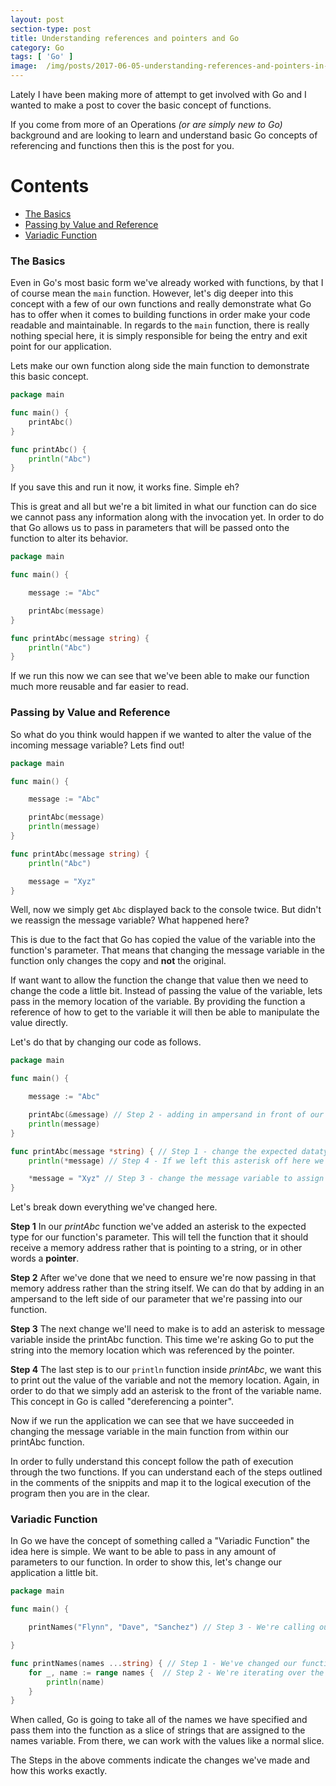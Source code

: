 ```yaml
---
layout: post
section-type: post
title: Understanding references and pointers and Go
category: Go
tags: [ 'Go' ]
image:  /img/posts/2017-06-05-understanding-references-and-pointers-in-go/go.jpg
---
```


Lately I have been making more of attempt to get involved with Go and I wanted to make a post to cover the basic concept of functions.

If you come from more of an Operations *(or are simply new to Go)* background and are looking to learn and understand basic Go concepts of referencing and functions then this is the post for you.


Contents
=================

* [The Basics](#the-basics)
* [Passing by Value and Reference](#passing-by-value-and-reference)
* [Variadic Function](#variadic-function)

### The Basics

Even in Go's most basic form we've already worked with functions, by that I of course mean the `main` function. However, let's dig deeper into this concept with a few of our own functions and really demonstrate what Go has to offer when it comes to building functions in order make your code readable and maintainable. In regards to the `main` function, there is really nothing special here, it is simply responsible for being the entry and exit point for our application.

Lets make our own function along side the main function to demonstrate this basic concept.

```Go
package main

func main() {
    printAbc()
}

func printAbc() {
    println("Abc")
}
```

If you save this and run it now, it works fine. Simple eh?

This is great and all but we're a bit limited in what our function can do sice we cannot pass any information along with the invocation yet.
In order to do that Go allows us to pass in parameters that will be passed onto the function to alter its behavior.

```Go
package main

func main() {

    message := "Abc"

    printAbc(message)
}

func printAbc(message string) {
    println("Abc")
}
```

If we run this now we can see that we've been able to make our function much more reusable and far easier to read.

### Passing by Value and Reference

So what do you think would happen if we wanted to alter the value of the incoming message variable? Lets find out!

```Go
package main

func main() {

    message := "Abc"

    printAbc(message)
    println(message)
}

func printAbc(message string) {
    println("Abc")

    message = "Xyz"
}
```

Well, now we simply get `Abc` displayed back to the console twice. But didn't we reassign the message variable? What happened here?

This is due to the fact that Go has copied the value of the variable into the function's parameter. That means that changing the message variable in the function only changes the copy and **not** the original.

If want want to allow the function the change that value then we need to change the code a little bit. Instead of passing the value of the variable, lets pass in the memory location of the variable. By providing the function a reference of how to get to the variable it will then be able to manipulate the value directly.

Let's do that by changing our code as follows.

```Go
package main

func main() {

    message := "Abc"

    printAbc(&message) // Step 2 - adding in ampersand in front of our parameter to pass the memory address not the value
    println(message)
}

func printAbc(message *string) { // Step 1 - change the expected datatype to be a pointer.
    println(*message) // Step 4 - If we left this asterisk off here we would be printing out the passed in parameter, which is a memory address. We don't want that so lets add the astrix here also.

    *message = "Xyz" // Step 3 - change the message variable to assign its value to the memory location of the pointer.
}
```

Let's break down everything we've changed here.

**Step 1** In our *printAbc* function we've added an asterisk to the expected type for our function's parameter.
This will tell the function that it should receive a memory address rather that is pointing to a string, or in other words a **pointer**.

**Step 2** After we've done that we need to ensure we're now passing in that memory address rather than the string itself. We can do that by adding in an ampersand to the left side of our parameter that we're passing into our function.

**Step 3** The next change we'll need to make is to add an asterisk to message variable inside the printAbc function.
This time we're asking Go to put the string into the memory location which was referenced by the pointer.

**Step 4** The last step is to our `println` function inside *printAbc*, we want this to print out the value of the variable and not the memory location.
Again, in order to do that we simply add an asterisk to the front of the variable name. This concept in Go is called "dereferencing a pointer".

Now if we run the application we can see that we have succeeded in changing the message variable in the main function from within our printAbc function.

In order to fully understand this concept follow the path of execution through the two functions.
If you can understand each of the steps outlined in the comments of the snippits and map it to the logical execution of the program then you are in the clear.


### Variadic Function

In Go we have the concept of something called a "Variadic Function" the idea here is simple.
We want to be able to pass in any amount of parameters to our function. In order to show this, let's change our application a little bit.

```Go
package main

func main() {

    printNames("Flynn", "Dave", "Sanchez") // Step 3 - We're calling our function and passing in strings for our variadic function to take.

}

func printNames(names ...string) { // Step 1 - We've changed our function here to acceptance variadic function, indicated by the '...'
    for _, name := range names {  // Step 2 - We're iterating over the slice of names using the inbuilt range function and priting the name to the console
        println(name)
    }
}
```
When called, Go is going to take all of the names we have specified and pass them into the function as a slice of strings that are assigned to the names variable.
From there, we can work with the values like a normal slice.

The Steps in the above comments indicate the changes we've made and how this works exactly.
